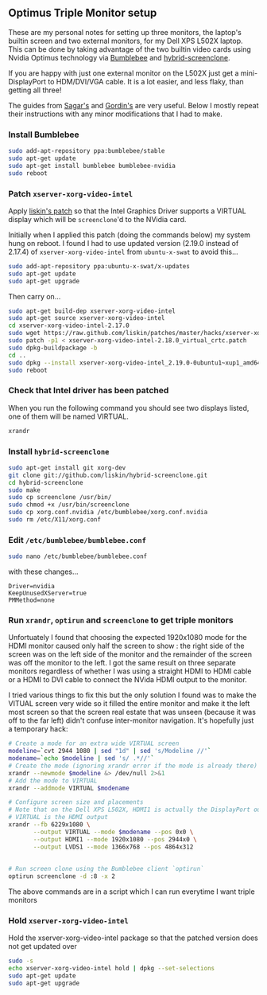 ## Optimus Triple Monitor setup

These are my personal notes for setting up three monitors, the laptop's builtin 
screen and two external monitors, for my Dell XPS L502X laptop.
This can be done by taking advantage of the two builtin video cards using 
Nvidia Optimus technology via [Bumblebee](http://bumblebee-project.org/) and
[hybrid-screenclone](https://github.com/liskin/hybrid-screenclone).

If you are happy with just one external monitor on the L502X just get a mini-DisplayPort to HDM/DVI/VGA
cable. It is a lot easier, and less flaky, than getting all three!

The guides from [Sagar's](http://sagark.org/optimal-ubuntu-graphics-setup-for-thinkpads/) 
and [Gordin's](http://blog.gordin.de/post/optimus-guide) are very useful.
Below I mostly repeat their instructions with any minor modifications that I had to make.

### Install Bumblebee

```sh
sudo add-apt-repository ppa:bumblebee/stable
sudo apt-get update
sudo apt-get install bumblebee bumblebee-nvidia
sudo reboot
```

### Patch `xserver-xorg-video-intel`

Apply [liskin's patch](https://github.com/liskin/patches/blob/master/hacks/xserver-xorg-video-intel-2.18.0_virtual_crtc.patch) 
so that the Intel Graphics Driver supports a VIRTUAL display which will be `screenclone`'d to the NVidia card.

Initially when I applied this patch (doing the commands below) my system hung on reboot.
I found I had to use updated version (2.19.0 instead of 2.17.4) of `xserver-xorg-video-intel` 
from `ubuntu-x-swat` to avoid this...

```sh
sudo add-apt-repository ppa:ubuntu-x-swat/x-updates
sudo apt-get update
sudo apt-get upgrade
```

Then carry on...

```sh
sudo apt-get build-dep xserver-xorg-video-intel
sudo apt-get source xserver-xorg-video-intel
cd xserver-xorg-video-intel-2.17.0
sudo wget https://raw.github.com/liskin/patches/master/hacks/xserver-xorg-video-intel-2.18.0_virtual_crtc.patch
sudo patch -p1 < xserver-xorg-video-intel-2.18.0_virtual_crtc.patch
sudo dpkg-buildpackage -b
cd ..
sudo dpkg --install xserver-xorg-video-intel_2.19.0-0ubuntu1~xup1_amd64.deb
sudo reboot
```

### Check that Intel driver has been patched

When you run the following command you should see two displays listed, one of them will be named VIRTUAL.

```sh
xrandr
```

### Install `hybrid-screenclone`

```sh
sudo apt-get install git xorg-dev
git clone git://github.com/liskin/hybrid-screenclone.git
cd hybrid-screenclone
sudo make
sudo cp screenclone /usr/bin/
sudo chmod +x /usr/bin/screenclone
sudo cp xorg.conf.nvidia /etc/bumblebee/xorg.conf.nvidia
sudo rm /etc/X11/xorg.conf
```

### Edit `/etc/bumblebee/bumblebee.conf`

```sh
sudo nano /etc/bumblebee/bumblebee.conf
```

with these changes...

```
Driver=nvidia
KeepUnusedXServer=true
PMMethod=none
```


### Run `xrandr`, `optirun` and `screenclone` to get triple monitors

Unfortuately I found that choosing the expected 1920x1080 mode for the
HDMI monitor caused only half the screen to show : the right side of the 
screen was on the left side of the monitor and the remainder of the screen 
was off the monitor to the left. I got the same result on three separate monitors
regardless of whether I was using a straight HDMI to HDMI cable or a HDMI to DVI cable to
connect the NVida HDMI output to the monitor.

I tried various things to fix this but the only solution I found was to make the VITUAL
screen very wide so it filled the entire monitor and make it the left most screen so that the
screen real estate that was unseen (because it was off to the far left) didn't confuse inter-monitor
navigation. It's hopefully just a temporary hack:

```sh
# Create a mode for an extra wide VIRTUAL screen
modeline=`cvt 2944 1080 | sed "1d" | sed 's/Modeline //'`
modename=`echo $modeline | sed 's/ .*//'`
# Create the mode (ignoring xrandr error if the mode is already there)
xrandr --newmode $modeline &> /dev/null 2>&1
# Add the mode to VIRTUAL
xrandr --addmode VIRTUAL $modename

# Configure screen size and placements
# Note that on the Dell XPS L502X, HDMI1 is actually the DisplayPort output and
# VIRTUAL is the HDMI output
xrandr --fb 6229x1080 \
       --output VIRTUAL --mode $modename --pos 0x0 \
       --output HDMI1 --mode 1920x1080 --pos 2944x0 \
       --output LVDS1 --mode 1366x768 --pos 4864x312
       
       
# Run screen clone using the Bumblebee client `optirun`
optirun screenclone -d :8 -x 2
```

The above commands are in a script []() which I can run everytime I want triple monitors

### Hold `xserver-xorg-video-intel`

Hold the xserver-xorg-video-intel package so that the patched version does not get updated over

```sh
sudo -s
echo xserver-xorg-video-intel hold | dpkg --set-selections
sudo apt-get update
sudo apt-get upgrade
```
